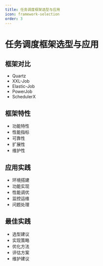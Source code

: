 ```yaml
---
title: 任务调度框架选型与应用
icon: framework-selection
order: 3
---
```


# 任务调度框架选型与应用

## 框架对比
- Quartz
- XXL-Job
- Elastic-Job
- PowerJob
- SchedulerX

## 框架特性
- 功能特性
- 性能指标
- 可靠性
- 扩展性
- 维护性

## 应用实践
- 环境搭建
- 功能实现
- 性能调优
- 监控运维
- 问题处理

## 最佳实践
- 选型建议
- 实现策略
- 优化方法
- 评估方案
- 维护建议
